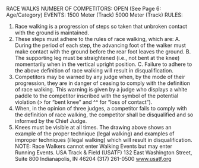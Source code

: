 RACE WALKS
NUMBER OF COMPETITORS: OPEN
(See Page 6: Age/Category)
EVENTS:
1500 Meter (Track)
5000 Meter (Track)
RULES:
1. Race walking is a progression of steps so taken that unbroken contact with the ground is maintained.
2. These steps must adhere to the rules of race walking, which are:
A. During the period of each step, the advancing foot of the walker must make contact with the ground before the
rear foot leaves the ground.
B. The supporting leg must be straightened (i.e., not bent at the knee) momentarily when in the vertical upright
position.
C. Failure to adhere to the above definition of race walking will result in disqualification.
3. Competitors may be warned by any judge when, by the mode of their progression, they are in danger of ceasing to
comply with the definition of race walking. This warning is given by a judge who displays a white paddle to the
competitor inscribed with the symbol of the potential violation (> for “bent knee” and ^^ for “loss of contact”).
4. When, in the opinion of three judges, a competitor fails to comply with the definition of race walking, the competitor
shall be disqualified and so informed by the Chief Judge.
5. Knees must be visible at all times.
The drawing above shows an example of the proper technique (legal walking) and examples of improper techniques
(illegal walking) which will result in disqualification.
NOTE: Race Walkers cannot enter Walking Events but may enter Running Events.
USA Track & Field (USATF)
132 East Washington Street, Suite 800
Indianapolis, IN 46204
(317) 261-0500
www.usatf.org
